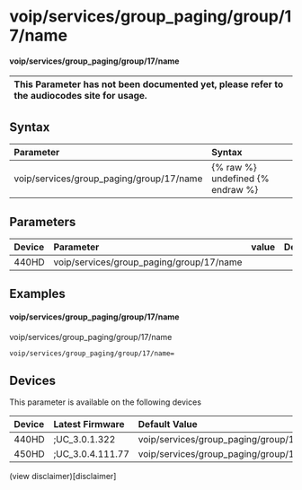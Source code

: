 ﻿---
description: voip/services/group_paging/group/17/name
search:
    keywords: ['voip','services','group_paging','group','17','name']
---

# voip/services/group_paging/group/17/name

#### voip/services/group_paging/group/17/name


| This Parameter has not been documented yet, please refer to the audiocodes site for usage.  |
| :--- |

## Syntax
| Parameter | Syntax |
| :--- | :--- |
|voip/services/group_paging/group/17/name | {% raw %} undefined {% endraw %} |

## Parameters
|Device|Parameter|value|Description|
|:---|:---|:---|:---|
| 440HD | voip/services/group_paging/group/17/name |  |  |

## Examples
#### voip/services/group_paging/group/17/name

voip/services/group_paging/group/17/name

```
voip/services/group_paging/group/17/name=
```

## Devices
This parameter is available on the following devices

| Device | Latest Firmware | Default Value |
|:---|:---|:---|
| 440HD | ;UC_3.0.1.322 | voip/services/group_paging/group/17/name= 
| 450HD | ;UC_3.0.4.111.77 | voip/services/group_paging/group/17/name= 

(view disclaimer)[disclaimer]
